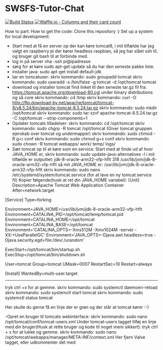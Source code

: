 # SWSFS-Tutor-Chat

[![Build Status](https://travis-ci.org/Joacim12/SWSFS-Tutor-Chat.svg?branch=master)](https://travis-ci.org/Joacim12/SWSFS-Tutor-Chat)
[![Waffle.io - Columns and their card count](https://badge.waffle.io/Joacim12/SWSFS-Tutor-Chat.svg?columns=all)](https://waffle.io/Joacim12/SWSFS-Tutor-Chat)

How to part:
How to get the code: Clone this repository :)
Set up a system for local development:
 - Start med at få en server op der kan køre tomcat8, i mit tilfælde har jeg valgt en raspberry pi der kører headless raspbian, så jeg har slået ssh til. og bruger git bash til at forbinde med.
 - log in på server vha -ssh pi@ipadresse
 - sørg for at køre sudo apt-get update så du har den seneste pakke liste.
 - installer java: 
    sudo apt-get install default-jdk
 - lav en tomcatuser:
    skriv kommando: sudo groupadd tomcat
    skriv kommando: sudo useradd -s /bin/false -g tomcat -d /opt/tomcat tomcat
 - download og installer tomcat
    find linket til den seneste tar.gz fil fra: https://tomcat.apache.org/download-80.cgi under binary distributions og så core
    skriv kommando: cd /tmp
    skriv kommando: curl -O http://ftp.download-by.net/apache/tomcat/tomcat-8/v8.5.24/bin/apache-tomcat-8.5.24.tar.gz
    skriv kommando: sudo mkdir /opt/tomcat
    skriv kommando: sudo tar xzvf apache-tomcat-8.5.24.tar.gz -C /opt/tomcat --strip-components=1
 - Opdater tomcats tilladelser:
   skriv kommando: cd /opt/tomcat
   skriv kommando: sudo chgrp -R tomcat /opt/tomcat (Giver tomcat gruppen ejerskab over tomcat og undermapper)
   skriv kommando: sudo chmod -R g+r conf
   skriv kommando: sudo chmod g+x conf
   skriv kommando: sudo chown -R tomcat webapps/ work/ temp/ logs/
 - Sæt tomcat op til at køre som en service:
   Start med at finde ud af hvor JAVA_HOME er, 
   skriv kommando: sudo update-java-alternatives -l
   i mit tilfælde er outputtet: jdk-8-oracle-arm32-vfp-hflt 318 /usr/lib/jvm/jdk-8-oracle-arm32-vfp-hflt
   så mit JAVA_HOME er: /usr/lib/jvm/jdk-8-oracle-arm32-vfp-hflt
   skriv kommando: sudo nano /etc/systemd/system/tomcat.service (for at lave en ny tomcat service fil) 
   Kopier følgende(husk at ret din JAVA_HOME variabel):
[Unit]
Description=Apache Tomcat Web Application Container
After=network.target

[Service]
Type=forking

Environment=JAVA_HOME=/usr/lib/jvm/jdk-8-oracle-arm32-vfp-hflt
Environment=CATALINA_PID=/opt/tomcat/temp/tomcat.pid
Environment=CATALINA_HOME=/opt/tomcat
Environment=CATALINA_BASE=/opt/tomcat
Environment='CATALINA_OPTS=-Xms512M -Xmx1024M -server -XX:+UseParallelGC'
Environment='JAVA_OPTS=-Djava.awt.headless=true -Djava.security.egd=file:/dev/./urandom'

ExecStart=/opt/tomcat/bin/startup.sh
ExecStop=/opt/tomcat/bin/shutdown.sh

User=tomcat
Group=tomcat
UMask=0007
RestartSec=10
Restart=always

[Install]
WantedBy=multi-user.target

--------------------------------------
tryk ctrl +x for at gemme.
   skriv kommando: sudo systemctl daemoen-reload
   skriv kommando: sudo systemctl start tomcat
   skriv kommando: sudo systemctl status tomcat
   
   Her skulle du gerne få en linje der er grøn og der står at tomcat kører :-)
   
-Opret en bruger til tomcats webinterface:
  skriv kommando:  sudo nano /opt/tomcat/conf/tomcat-users.xml
  Under tomcat-users tagget tilføj en linje med din bruger(Husk at rette bruger og kode til noget mere sikkert):
  <user username="admin" password="password" roles="manager-gui,admin-gui"/> 
  tryk ctrl + x for at lukke og gemme.
  skriv kommando: 
      sudo nano /opt/tomcat/webapps/manager/META-INF/context.xml
      Her fjern Valve tagget, eller udkommenter det med <!--<tag/>-->
